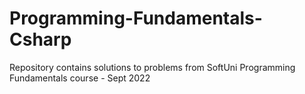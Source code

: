 # Programming-Fundamentals-Csharp
Repository contains solutions to problems from SoftUni Programming Fundamentals course - Sept 2022
